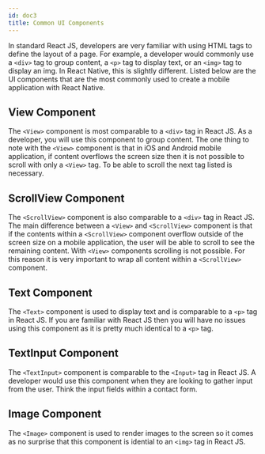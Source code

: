 ```yaml
---
id: doc3
title: Common UI Components
---
```


In standard React JS, developers are very familiar with using HTML tags to define the layout of a page. For example, a developer would commonly use a `<div>` tag to group content, a `<p>` tag to display text, or an `<img>` tag to display an img. In React Native, this is slightly different. Listed below are the UI components that are the most commonly used to create a mobile application with React Native.

## View Component

The `<View>` component is most comparable to a `<div>` tag in React JS. As a developer, you will use this component to group content. The one thing to note with the `<View>` component is that in iOS and Android mobile application, if content overflows the screen size then it is not possible to scroll with only a `<View>` tag. To be able to scroll the next tag listed is necessary.

## ScrollView Component

The `<ScrollView>` component is also comparable to a `<div>` tag in React JS. The main difference between a `<View>` and `<ScrollView>` component is that if the contents within a `<ScrollView>` component overflow outside of the screen size on a mobile application, the user will be able to scroll to see the remaining content. With `<View>` components scrolling is not possible. For this reason it is very important to wrap all content within a `<ScrollView>` component.

## Text Component

The `<Text>` component is used to display text and is comparable to a `<p>` tag in React JS. If you are familiar with React JS then you will have no issues using this component as it is pretty much identical to a `<p>` tag.

## TextInput Component

The `<TextInput>` component is comparable to the `<Input>` tag in React JS. A developer would use this component when they are looking to gather input from the user. Think the input fields within a contact form.

## Image Component

The `<Image>` component is used to render images to the screen so it comes as no surprise that this component is idential to an `<img>` tag in React JS.
